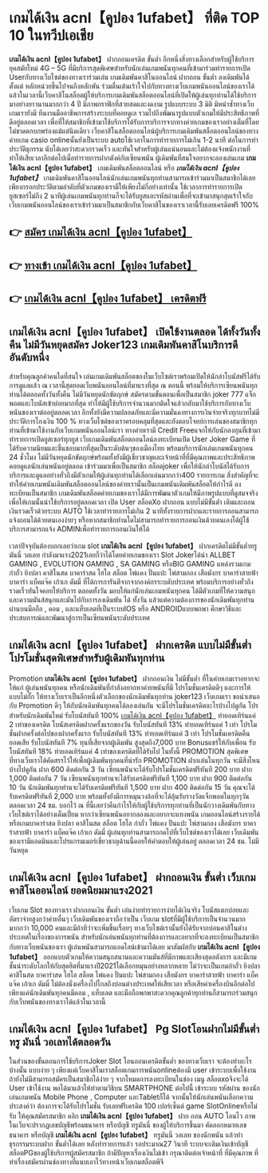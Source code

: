 # เกมได้เงิน acnl【คูปอง 1ufabet】  ที่ติด TOP 10 ในทวีปเอเชีย

**เกมได้เงิน acnl【คูปอง 1ufabet】** ฝากถอนเครดิต ขั้นต่ำ  อีกหนึ่งสิ่งทางเลือกสำหรับผู้ใช้บริการยุคสมัยใหม่ 4G – 5G ที่มีบริการสุดพิเศษสำหรับนักเล่นเกมพนันทุกคนที่เข้ามาร่วมทำรายการเปิด Userกับทางเว็บไซต์ของทางเราร่วมเล่น เกมเดิมพันคาสิโนออนไลน์ ฝากถอน ขั้นต่ำ ลงเดิมพันได้ตั้งแต่ หลักหน่วยขึ้นไปจนถึงหลักพัน ร่วมตื่นเต้นเร้าใจไปกับทางทางเว็บเกมพนันออนไลน์ของเราได้แล้วในเวลานี้เว็บคาสิโนสล็อตผู้ให้บริการเกมเดิมพันสล็อตออนไลน์ที่เปิดให้ผู้เล่นทุกท่านได้ใช้บริการมาอย่างยาวนานมากกว่า 4 ปี มีภาพกราฟิกที่สวยสดและงดงาม รูปแบบระบบ 3 มิติ
มิหนำซ้ำทางเว็บเกมเรายังมี ทีมงานมืออาชีพการสร้างระบบที่คอยดูเล  รวมไปถึงพัฒนารูปแบบตัวเกมให้มีประสิทธิภาพที่ดีอยู่ตลอดเวลา เพื่อที่ให้สมาชิกที่เข้ามาใช้บริการได้รับการบริการจากทางค่ายเกมของเราอย่างเต็มที่โดยไม่ขาดตกบกพร่องแม้แต่นิดเดียว เว็บคาสิโนสล็อตออนไลน์ผู้บริการเกมเดิมพันสล็อตออนไลน์ของทางค่ายเกม casio onlineนั้นยังเป็นระบบ autoใช้เวลาในการทำรายการไม่เกิน 1-2 นาที ต่อในการทำประวัติธุกรรม นับได้เลยว่าสะดวกรวดเร็ว และทันใจสำหรับผู้เล่นแน่นอนและไม่ต้องแจ้งพนักงานที่ทำให้เสียเวลาอีกต่อไปเมื่อทำรายการฝากตังค์กับเซียนพนัน
ผู้เดิมพันที่สนใจอยากจะลองเล่นเกม **เกมได้เงิน acnl【คูปอง 1ufabet】** เกมเดิมพันสล็อตออนไลน์ หรือ ***เกมได้เงิน acnl【คูปอง 1ufabet】*** เกมเดิมพันคาสิโนออนไลน์นักเล่นเกมพนันทุกท่านสามารถเข้าร่วมมาเป็นสมาชิกได้เลยเพียงกรอกประวัติตามลำดับที่ตัวเกมของเรามีให้เพียงไม่กี่อย่างเท่านั้น ใช้เวลาการทำรายการเปิดยูสเซอร์ไม่ถึง 2 นาทีผู้เล่นเกมพนันทุกท่านก็จะได้รับยูสและรหัสผ่านเพื่อที่จะเข้ามาสนุกสุดเร้าใจกับเว็บเกมพนันออนไลน์ของเราเข้าร่วมมาเป็นสมาชิกกับเว็บคาสิโนของเราเวลานี้รับเลยเครดิตฟรี 100%

## 👉 [สมัคร เกมได้เงิน acnl【คูปอง 1ufabet】](https://archa888.com/)
## 👉 [ทางเข้า เกมได้เงิน acnl【คูปอง 1ufabet】](https://archa888.com/)
## 👉 [เกมได้เงิน acnl【คูปอง 1ufabet】 เครดิตฟรี](https://archa888.com/)

## เกมได้เงิน acnl【คูปอง 1ufabet】 เปิดใช้งานตลอด ได้ทั้งวันทั้งคืน ไม่มีวันหยุดสมัคร Joker123 เกมเดิมพันคาสิโนบริการดีอันดับหนึ่ง

สำหรับคุณลูกค้าคนใดที่สนใจ เล่นเกมเดิมพันสล็อตของในเว็บไซต์เราพร้อมเปิดให้นักล่าโบนัสฟรีได้รับการดูแลแล้ว ณ เวลานี้สุดยอดเว็บพนันออนไลน์ที่มาแรงที่สุด ณ ตอนนี้ พร้อมให้บริการเซียนพนันทุกท่านได้ตลอดทั้งวันทั้งคืน ไม่มีวันหยุดนักขัตฤกษ์ สมัครตามขั้นตอนเพื่อเป็นสมาชิก joker 777 แจ็กพอตและโบนัสเข้าบ่อยมากที่สุด ทำให้มีผู้ใช้บริการจำนวนมากติดใจแล้วกลับมาใช้บริการกับทางเว็บพนันของเราต่ออยู่ตลอดเวลา อีกทั้งยังมีความปลอดภัยและมีความมั่นคงทางการเงินจ่ายจริงทุกบาทไม่มีประวัติการโกงเงิน 100 % ทางเว็บไซต์ของเราครอบคลุมที่สุดและยังตอบโจทย์การเล่นของสมาชิกทุกท่านที่เข้ามาใช้งานกับเว็บเกมพนันออนไลน์เรา
ทางค่ายเรามี Credit Freeแจกให้กับนักลงทุนที่เข้ามาทำรายการเปิดยูสเซอร์ทุกยูส เว็บเกมเดิมพันสล็อตออนไลน์ลงทะเบียนเปิด User Joker Game ที่ได้รับความนิยมและชื่นชอบมากที่สุดเป็นระดับต้นๆของเมืองไทย พร้อมบริการนักเล่นเกมพนันทุกคน 24 ชั่วโมง ไม่มีวันหยุดนักขัตฤกษ์พร้อมทั้งยังมีผู้เชี่ยวชาญและเจ้าหน้าที่ที่มีคุณภาพและประสิทธิภาพคอยดูแลนักเล่นพนันอยู่ตลอด เข้าร่วมมาเพื่อเป็นสมาชิก สล็อตjoker เพื่อให้นักล่าโบนัสได้รับการบริการและดูแลอย่างทั่วถึงมีตัวเกมให้ผู้เล่นทุกท่านได้เลือกเล่นมากกว่า400 รายการเกม
สิ่งสำคัญที่จะทำให้ค่ายเกมพนันเดิมพันสล็อตออนไลน์ของค่ายเรานั้นเป็นเกมพนันเดิมพันสล็อตให้กำไรดี ลงทะเบียนเป็นสมาชิก  เกมเดิมพันสล็อตค่ายเกมของเราได้มีการพัฒนาตัวเกมให้มีภาพรูปแบบที่ดูสมจจริงเพื่อให้เกมนั้นน่าใช้บริการอยู่ตลอดเวลา เปิด User สล็อตXo ฝากถอน แบบไม่มีขั้นต่ำ เติมและถอน เงินรวดเร็วด้วยระบบ AUTO ใช้เวลาทำรายการไม่เกิน 2 นาทีทั้งรายการฝากและรายการถอนสามารถแจ้งถอนได้ด้วยตนเองง่ายๆ หรือหากสมาชิกท่านใดไม่สามารถทำรายการถอนเงินด้วยตนเองได้ผู้ใช้บริการสามารถแจ้ง ADMINเพื่อทำรายการถอนเงินให้ได้

เวลาปัจจุบันต้องบอกเลยว่าเกม slot  **เกมได้เงิน acnl【คูปอง 1ufabet】** ฝากเครดิตไม่มีขั้นต่ำทรูมันนี่ วอเลท กำลังมาแรง2021เลยก็ว่าได้โดยค่ายเกมของเรา Slot Jokerได้นำ ALLBET GAMING , EVOLUTION GAMING , SA GAMING หรือBIG GAMING แหล่งรวมเกมกำถั่ว  ยิงปลา คาสิโนสด บาคาร่าสด ไฮโล สล็อต ไพ่แคง ปั่นแปะ ไพ่สามกอง เสือมังกร บาคาร่าสายฟ้า บาคาร่า แบ็คแจ๊ค เก้าเก ดัมมี่ ที่ได้การการันตีจากจากองค์กรระบดับประเทศ พร้อมบริการอย่างทั่วถึงรวดเร็วทันใจคอยให้บริการ ตลอดทั้งวัน มอบให้แก่นักเล่นเกมพนันทุกคน ได้มีตัวเกมที่ให้ความสนุกและความมันส์สนุกและมันไปกับการลงเดิมพัน ได้ ทั้งวัน แล้วแต่ความต้องการของนักเดิมพันทุกท่านผ่านบนมือถือ , คอม , และแท็บเลตที่เป็นระบบIOS หรือ ANDROIDแบบพกพา ศึกษาวิธีและประสบการณ์และพัฒนาสู่การเป็นเซียนพนันระดับประเทศ

## เกมได้เงิน acnl【คูปอง 1ufabet】 ฝากเครดิต แบบไม่มีขั้นต่ำ โปรโมชั่นสุดพิเศษสำหรับผู้เดิมพันทุกท่าน

 Promotion  **เกมได้เงิน acnl【คูปอง 1ufabet】** ฝากถอนเงิน ไม่มีขั้นต่ำ ที่ในค่ายเกมเราอยากจะให้แก่  ผู้เล่นพนันทุกคน หรือนักเดิมพันที่กำลังอยากหาค่ายพนันที่มี โปรโมชั่นเครดิตดีๆ และการให้แบบไม่กั๊ก ให้ทางเว็บเราเป็นอีกหนึ่งตัวเลือกของนักเดิมพันทุกท่าน joker123 เว็บเกมเรา ขอนำเสนอกับ Promotion ดีๆ ให้กับนักเดิมพันทุกคนได้ลองเล่นกัน จะมีโปรโมชั่นเครดิตอะไรบ้างไปดูกัน
โปรสำหรับนักเดิมพันใหม่ รับโบนัสทันที 100% [เกมได้เงิน acnl【คูปอง 1ufabet】](https://archa888.com/) ทำยอดเทิร์นแค่ 2 เท่าของเครดิต
โบนัสเครดิตฝากครั้งแรกของวัน รับโบนัสทันที 13% ทำยอดเทิร์นแค่ 1 เท่า
โปรโมชั่นฝากครั้งต่อไปของฝากครั้งแรก รับโบนัสทันที 13% ทำยอดเทิร์นแค่ 3 เท่า
โปรโมชั่นเครดิตคืนยอดเสีย รับโบนัสทันที 7% ทุนที่เสียจากผู้เดิมพัน สูงสุดถึง7,000 บาท
Bonusแชร์ให้กับเพื่อน รับโบนัสทันที 18% ทำยอดเทิร์นแค่ 4 เท่าของเครดิตที่ได้รับไป
ในทั้งนี้ PROMOTION สุดพิเศษที่ทางเว็บเราได้คัดสรรไว้ให้เพื่อผู้เดิมพันทุกคนที่น่ารัก  PROMOTION ฝากเล่นในทุกวัน จะมีสิ่งไหนบ้างไปดูกัน
ฝาก 600 ติดต่อกัน 3 วัน เซียนพนันจะได้รับโปรโมชั่นเครดิตฟรีทันที 200 บาท
ฝาก 1,000 ติดต่อกัน 7 วัน เซียนพนันทุกท่านจะได้รับเครดิตฟรีทันที 1,100 บาท
ฝาก 900 ติดต่อกัน 10 วัน นักเดิมพันทุกท่านจะได้รับเครดิตฟรีทันที 1,500 บาท
ฝาก 400 ติดต่อกัน 15 วัน คุณจะได้รับเครดิตฟรีทันที 2,000 บาท
พร้อมทั้งยังมีการหมุนวงล้อที่จะได้ลุ้นรับรางวัลแจ็กพอตในทุกๆวัน ตลอดเวลา 24 ชม. บอกไว้ ณ ที่นี้เลยว่าคืนกำไรให้กับผู้ใช้บริการทุกท่านที่เป็นนักวางเดิมพันกับทางเว็บไซต์เราได้อย่างเต็มเปี่ยม หากว่าเซียนพนันอยากลองและอยากจะแทงพนัน เกมออนไลน์สร้างรายได้ หรือเกมบาคาร่าสด ยิงปลา คาสิโนสด สล็อต ไฮโล กำถั่ว ไพ่แคง ปั่นแปะ ไพ่สามกอง เสือมังกร บาคาร่าสายฟ้า บาคาร่า แบ็คแจ๊ค เก้าเก ดัมมี่ ผู้เล่นทุกท่านสามารถกดไปที่เว็บไซต์ของเราได้เลย เว็บเดิมพันของเรามีแอดมินและโปรแกรมเมอร์เชี่ยวชาญด้านนี้คอยให้คำตอบให้ผู้เล่นอยู่ ตลอดเวลา 24 ชม. ไม่มีวันหยุด

## เกมได้เงิน acnl【คูปอง 1ufabet】 ฝากถอนเงิน ขั้นต่ำ  เว็บเกมคาสิโนออนไลน์ ยอดนิยมมาแรง2021

เว็บเกม Slot ของทางเรา ฝากถอนเงิน ขั้นต่ำ เล่นง่ายทำรายการง่ายได้เงินจริง โบนัสแตกบ่อยและอัตราจ่ายสูงกว่าค่ายอื่นๆ เว็บเดิมพันของเราถือว่าเป็น เว็บเกม slotที่มีผู้ใช้บริการเป็นจำนวนมากมากกว่า 10,000 คนและมีถ้าทีว่าจะเพิ่มขึ้นเรื่อยๆ ทางเว็บไซต์เรานั้นยังได้รับจากบ่อนคาสิโนต่างประเทศในเรื่องของการพนัน สำหรับนักเล่นพนันทุกท่านที่ต้องการและอยากที่จะลงทะเบียนเป็นสมาชิกกับทางเว็บพนันของเรา ผู้เล่นพนันสามารถแอดไลน์เข้ามาได้เลย
	มาสัมผัสกับ **เกมได้เงิน acnl【คูปอง 1ufabet】** ออกแบบตัวเกมให้ความสนุกสนานและความมันส์ที่มีภาพและเสียงสุดอลังการ และมีเกมชั้นนำระดับโลกให้กับสุดฮิตที่มาแรงปี2021ได้เลือกหมุนอย่างหลากหลาย  ไม่ว่าจะเป็นเกมกำถั่ว  ยิงปลา คาสิโนสด บาคาร่าสด ไฮโล สล็อต ไพ่แคง ปั่นแปะ ไพ่สามกอง เสือมังกร บาคาร่าสายฟ้า บาคาร่า แบ็คแจ๊ค เก้าเก ดัมมี่ ไม่ต้องนั่งเครื่องไปไกลถึงบ่อนต่างประเทศให้เสียเวลา หรือเสียค่าเครื่องบินอีกต่อไป เพียงแค่นักเดิมพันทุกคนมีคอม , แท็บเลต และมือถือพกพาสะดวกคุณลูกค้าทุกท่านก็สามารถร่วมสนุกกับเว็บพนันของทางเราได้แล้วในเวลานี้

## เกมได้เงิน acnl【คูปอง 1ufabet】  Pg Slotโอนฝากไม่มีขั้นต่ำทรู มันนี่ วอเลทได้ตลอดวัน

ในส่วนของขั้นตอนการใช้บริการJoker Slot โอนถอนเครดิตขั้นต่ำ ของทางเว็บเรา จะต้องทำอะไรบ้างนั้น แบบง่าย ๆ เพียงแค่เว็บคาสิโนเราสล็อตเกมการพนันonlineต้องมี user เข้าระบบเพื่อใช้งาน ถ้ายังไม่มีสามารถสมัครเป็นสมาชิกได้ง่าย ๆ จากโหมดการลงทะเบียนในช่อง เมนู สล็อตxoจึงจะได้ User เข้าใช้งาน พอได้มาแล้วให้ทำตามวิธีบน SMARTPHONE ต่อไปนี้
เข้าระบบ รหัสผ่าน  ของนักเล่นเกมพนัน Mobile Phone , Computer และTabletก็ได้
จากนั้นให้นักเล่นพนันเลือกความประสงค์ว่า ต้องการจะได้รับโปรโมชั่น รับเลยฟรีเครดิต 100 เปอร์เซ็นต์  game SlotOnlineหรือไม่รับ
ให้คุณสมัครสมาชิก คลิก **เกมได้เงิน acnl【คูปอง 1ufabet】** ฝาก ถอน AUTO โอนไว ภาพในเว็บจะปรากฏเลขบัญชีพร้อมธนาคาร หรือบัญชี ทรูมันนี่ ของผู้ให้บริการขึ้นมา
คัดลอกหมายเลขธนาคาร หรือบัญชี **เกมได้เงิน acnl【คูปอง 1ufabet】** ทรูมันนี่ วอเลท ของนักพนัน แล้วทำธุรกรรมระบบฝาก ขั้นต่ำได้เลย
หลังทำรายการแล้ว รอประมาณ27 วินาที ระบบจะเติมเงินเข้าบัญชีสล็อตPGของผู้ใช้บริการผู้สมัครสมาชิก
ถ้ามีปัญหาเรื่องเงินไม่เข้า กรุณาติดต่อเจ้าหน้าที่ ที่มีคุณภาพ ที่ทำเรื่องสมัครผ่านช่องทางที่แนบเอาไว้ทางหน้าเว็บเกมสล็อตพีจี



